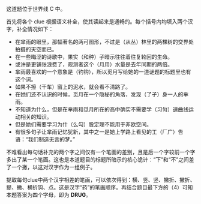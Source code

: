 这道题位于世界线 C 中。

首先将各个 clue 根据语义补全，使其读起来是通畅的。每个括号内均填入两个汉字，补全情况如下：

- 在芈雨的眼里，那幅著名的两可图形，不过是（从丛）林里的两棵树的交界处拍摄的天空而已。
- 在一些晦涩的诗歌中，果实（和种）子暗示往往着往复轮回的生命。
- 或许是更铺张浪费了，观测者这个（月用）水量是去年同期的两倍。
- 芈雨最喜欢的一个意象是（钓钩），所以觅月写给她的一道谜题的标题里也有这个词。
- 如果不擦（干车）窗上的泥水，就会看不清路了。
- 在她们还不认识的时候，觅月在一个隐秘的角落，发现（了孑）身一人的芈雨。
- 不知道为什么，但是在芈雨和觅月所在的高中确实不需要学（习匀）速曲线运动相关的知识。
- 但是她们需要学习为什（么勾）股定理不能用于非欧空间。
- 有很多句子让芈雨记忆犹新，其中之一是她上学路上看见的工（厂广）告语：“我们制造无言的梦。”

不难看出每句话补充的两个字之间仅有一个笔画的差别，且是后一个字较前一个字多出了某一个笔画。这也是本道题目的标题所暗示的核心诡计：“下”和“不”之间差了一个撇，以这对汉字作为一组例子。

提取每句clue中两个汉字相差的笔画，可以依次得到：横、竖、竖、撇折、撇折、提、撇、横折钩、点。这是汉字“药”的笔画顺序。再结合题目最下方的（4）可知本题答案为四个字母，即为 **DRUG**。